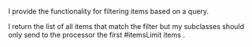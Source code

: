 I provide the functionality for filtering items based on a query.

I return the list of all items that match the filter but my subclasses should only send to the processor the first  #itemsLimit items .
